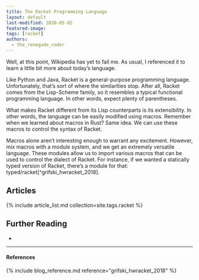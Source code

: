 ```yaml
---
title: The Racket Programming Language
layout: default
last-modified: 2020-05-02
featured-image: 
tags: [racket]
authors:
  - the_renegade_coder
---
```


Well, at this point, Wikipedia has yet to fail me. As usual, I referenced 
it to learn a little bit more about today’s language.

Like Python and Java, Racket is a general-purpose programming language. 
Unfortunately, that’s sort of where the similarities stop. After all, 
Racket comes from the Lisp-Scheme family, so it resembles a typical 
functional programming language. In other words, expect plenty of parentheses.

What makes Racket different from its Lisp counterparts is its extensibility. 
In other words, the language can be easily modified using macros. Remember 
when we learned about macros in Rust? Same idea. We can use these macros to 
control the syntax of Racket.

Macros alone aren’t interesting enough to warrant any excitement. However, 
mix macros with a module system, and we get an extremely versatile language. 
These modules allow us to import various macros that can be used to control 
the dialect of Racket. For instance, if we wanted a statically typed version 
of Racket, there’s a module for that: typed/racket[^grifski_hwracket_2018].

## Articles

{% include article_list.md collection=site.tags.racket %}

## Further Reading

-

---

#### References

{% include blog_reference.md reference="grifski_hwracket_2018" %}
